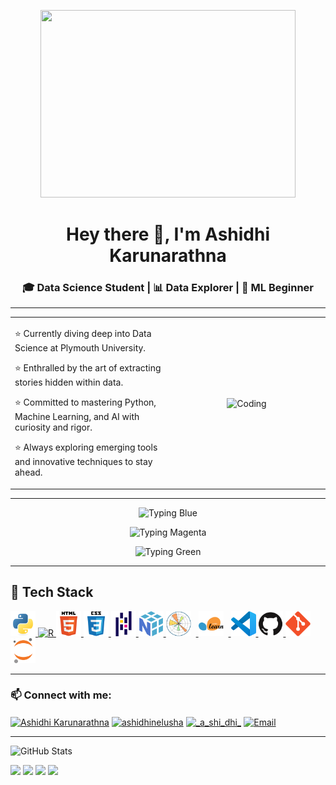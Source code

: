 
<p align="center">
  <img src="https://cdna.artstation.com/p/assets/images/images/028/102/058/original/pixel-jeff-matrix-s.gif?1593487263" width="90%" height="300" />
</p>



<h1 align="center">Hey there 👋, I'm Ashidhi Karunarathna</h1>
<h3 align="center">🎓 Data Science Student | 📊 Data Explorer | 🤖 ML Beginner </h3>

---
<table align="center">
<tr border="none">
<td width="50%" align="left">
<p>
⭐ Currently diving deep into Data Science at Plymouth University.
  
⭐ Enthralled by the art of extracting stories hidden within data.  

⭐ Committed to mastering Python, Machine Learning, and AI with curiosity and rigor.  

⭐ Always exploring emerging tools and innovative techniques to stay ahead.  



</p>
</td>
<td width="50%" align="center">
<img align="center" alt="Coding" width="350" src="https://i.pinimg.com/originals/9e/5c/77/9e5c77872f818509afc1766a86c9a68b.gif">
</td>
</tr>
</table>


---

<p align="center">
  <img src="https://readme-typing-svg.demolab.com?font=Arial&pause=1000&color=ADD8E6&center=true&vCenter=true&width=500&height=23&lines=%F0%9F%9A%80+Aspiring+Data+Scientist+%7C+Python+%7C+ML+%7C+AI" alt="Typing Blue" />
</p>

</p>
<p align="center">
  <img src="https://readme-typing-svg.demolab.com?font=Arial&pause=1000&color=DDA0DD&center=true&vCenter=true&width=500&height=23&lines=%F0%9F%8E%93+Passionate+About+Turning+Data+Into+Stories" alt="Typing Magenta" />
</p>
<p align="center">
  <img src="https://readme-typing-svg.demolab.com?font=Arial&pause=1000&color=90EE90&center=true&vCenter=true&width=500&height=23&lines=%F0%9F%93%9A+Always+Learning+and+Growing+Every+Day" alt="Typing Green" />
</p>




---

## 🧰 Tech Stack

  <!-- Python -->
  <a href="https://www.python.org" target="_blank" rel="noreferrer">
    <img src="https://raw.githubusercontent.com/devicons/devicon/master/icons/python/python-original.svg" alt="Python" width="40" height="40"/>
  </a>
  <!-- R -->
  <a href="https://www.r-project.org/" target="blank" rel="noreferrer">
    <img src="https://www.vectorlogo.zone/logos/r-project/r-project-icon.svg" alt="R" width="40" height="40"/>
  </a>
  <!-- HTML -->
  <a href="https://www.w3.org/html/" target="blank" rel="noreferrer">
    <img src="https://raw.githubusercontent.com/devicons/devicon/master/icons/html5/html5-original-wordmark.svg" alt="HTML5" width="40" height="40"/>
  </a>
  <!-- CSS -->
  <a href="https://www.w3schools.com/css/" target="blank" rel="noreferrer">
    <img src="https://raw.githubusercontent.com/devicons/devicon/master/icons/css3/css3-original-wordmark.svg" alt="CSS3" width="40" height="40"/>
  </a>

 <!-- Pandas -->
  <a href="https://pandas.pydata.org/" target="_blank" rel="noreferrer">
    <img src="https://raw.githubusercontent.com/devicons/devicon/master/icons/pandas/pandas-original.svg" alt="Pandas" width="40" height="40"/>
  </a>
  <!-- NumPy -->
  <a href="https://numpy.org/" target="_blank" rel="noreferrer">
    <img src="https://raw.githubusercontent.com/devicons/devicon/master/icons/numpy/numpy-original.svg" alt="NumPy" width="40" height="40"/>
  </a>
  <!-- Matplotlib -->
<a href="https://matplotlib.org/" target="_blank" rel="noreferrer">
  <img src="https://raw.githubusercontent.com/devicons/devicon/master/icons/matplotlib/matplotlib-original.svg" alt="Matplotlib" width="40" height="40" style="margin-right: 8px;"/>
</a>

<!-- scikit-learn -->
<a href="https://scikit-learn.org/" target="_blank" rel="noreferrer">
  <img src="https://raw.githubusercontent.com/devicons/devicon/master/icons/scikitlearn/scikitlearn-original.svg" alt="scikit-learn" width="40" height="40" style="margin-right: 8px;"/>
</a>

<!-- VS Code -->
  <a href="https://code.visualstudio.com/" target="_blank" rel="noreferrer">
    <img src="https://raw.githubusercontent.com/devicons/devicon/master/icons/vscode/vscode-original.svg" alt="VS Code" width="40" height="40"/>
  </a>
  <!-- GitHub -->
  <a href="https://github.com/" target="_blank" rel="noreferrer">
    <img src="https://raw.githubusercontent.com/devicons/devicon/master/icons/github/github-original.svg" alt="GitHub" width="40" height="40"/>
  </a>
  <!-- Git -->
<a href="https://git-scm.com/" target="_blank" rel="noreferrer">
  <img src="https://raw.githubusercontent.com/devicons/devicon/master/icons/git/git-original.svg" alt="Git" width="40" height="40" style="margin-right: 8px;"/>
</a>

  <!-- Jupyter -->
  <a href="https://jupyter.org/" target=" " rel="noreferrer">
    <img src="https://raw.githubusercontent.com/devicons/devicon/master/icons/jupyter/jupyter-original.svg" alt="Jupyter" width="40" height="40"/>
  </a>



---

<h3 align="left">📫 Connect with me:</h3>
<p align="left">
<a href="https://linkedin.com/in/ashidhi-karunarathna" target="blank"><img align="center" src="https://raw.githubusercontent.com/rahuldkjain/github-profile-readme-generator/master/src/images/icons/Social/linked-in-alt.svg" alt="Ashidhi Karunarathna" height="30" width="40" /></a>
<a href="https://kaggle.com/ashidhinelusha" target="blank"><img align="center" src="https://raw.githubusercontent.com/rahuldkjain/github-profile-readme-generator/master/src/images/icons/Social/kaggle.svg" alt="ashidhinelusha" height="30" width="40" /></a>
<a href="https://instagram.com/_a_shi_dhi_" target="blank"><img align="center" src="https://raw.githubusercontent.com/rahuldkjain/github-profile-readme-generator/master/src/images/icons/Social/instagram.svg" alt="_a_shi_dhi_" height="30" width="40" /></a>
  <a href="mailto:ashidhinelusha@gmail.com" target="blank"><img align="center" src="https://img.icons8.com/fluency/48/gmail.png" alt="Email" height="30" width="40"/>
</a>
</p>


---
 ![GitHub Stats](https://streak-stats.demolab.com?user=Ashidhi&theme=jolly&hide_border=true)
<!--![](http://github-profile-summary-cards.vercel.app/api/cards/profile-details?username=Ashidhi&theme=algolia)-->
![](http://github-profile-summary-cards.vercel.app/api/cards/repos-per-language?username=Ashidhi&theme=algolia)
![](http://github-profile-summary-cards.vercel.app/api/cards/most-commit-language?username=Ashidhi&theme=algolia)
![](http://github-profile-summary-cards.vercel.app/api/cards/stats?username=Ashidhi&theme=algolia)
![](http://github-profile-summary-cards.vercel.app/api/cards/productive-time?username=Ashidhi&theme=algolia&utcOffset=8)




  
 

















